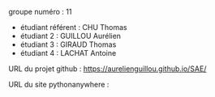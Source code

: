 groupe numéro : 11

* étudiant référent : CHU Thomas
* étudiant 2 : GUILLOU Aurélien
* étudiant 3 : GIRAUD Thomas
* étudiant 4 : LACHAT Antoine

URL du projet github : https://aurelienguillou.github.io/SAE/

URL du site pythonanywhere :
